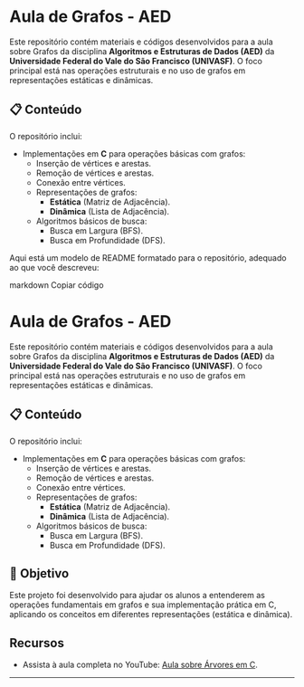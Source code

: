 # Aula de Grafos - AED  

Este repositório contém materiais e códigos desenvolvidos para a aula sobre Grafos da disciplina **Algoritmos e Estruturas de Dados (AED)** da **Universidade Federal do Vale do São Francisco (UNIVASF)**. O foco principal está nas operações estruturais e no uso de grafos em representações estáticas e dinâmicas.  

## 📋 Conteúdo  

O repositório inclui:  
- Implementações em **C** para operações básicas com grafos:  
  - Inserção de vértices e arestas.  
  - Remoção de vértices e arestas.  
  - Conexão entre vértices.  
  - Representações de grafos:  
    - **Estática** (Matriz de Adjacência).  
    - **Dinâmica** (Lista de Adjacência).  
  - Algoritmos básicos de busca:  
    - Busca em Largura (BFS).  
    - Busca em Profundidade (DFS).  

Aqui está um modelo de README formatado para o repositório, adequado ao que você descreveu:

markdown
Copiar código
# Aula de Grafos - AED  

Este repositório contém materiais e códigos desenvolvidos para a aula sobre Grafos da disciplina **Algoritmos e Estruturas de Dados (AED)** da **Universidade Federal do Vale do São Francisco (UNIVASF)**. O foco principal está nas operações estruturais e no uso de grafos em representações estáticas e dinâmicas.  

## 📋 Conteúdo  

O repositório inclui:  
- Implementações em **C** para operações básicas com grafos:  
  - Inserção de vértices e arestas.  
  - Remoção de vértices e arestas.  
  - Conexão entre vértices.  
  - Representações de grafos:  
    - **Estática** (Matriz de Adjacência).  
    - **Dinâmica** (Lista de Adjacência).  
  - Algoritmos básicos de busca:  
    - Busca em Largura (BFS).  
    - Busca em Profundidade (DFS).  

## 🎯 Objetivo
Este projeto foi desenvolvido para ajudar os alunos a entenderem as operações fundamentais em grafos e sua implementação prática em C, aplicando os conceitos em diferentes representações (estática e dinâmica).

## Recursos

- Assista à aula completa no YouTube: [Aula sobre Árvores em C](https://www.youtube.com/watch?v=IXz9CPx57J0&t).

---
